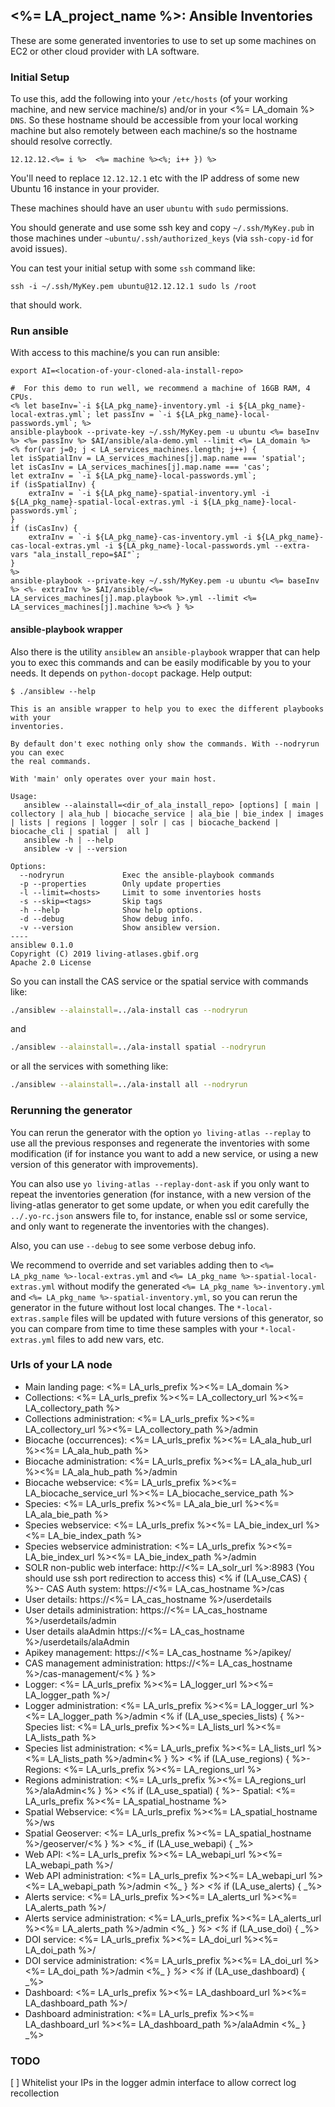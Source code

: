## <%= LA_project_name %>: Ansible Inventories

These are some generated inventories to use to set up some machines on EC2 or other cloud provider with LA software.

### Initial Setup

To use this, add the following into your `/etc/hosts` (of your working machine, and new service machine/s) and/or in your <%= LA_domain %> `DNS`. So these hostname should be accessible from your local working machine but also remotely between each machine/s so the hostname should resolve correctly.

```<% let i=12; LA_machines.forEach(machine => { %>
12.12.12.<%= i %>  <%= machine %><%; i++ }) %>
```

You'll need to replace `12.12.12.1` etc with the IP address of some new Ubuntu 16 instance in your provider.

These machines should have an user `ubuntu` with `sudo` permissions.

You should generate and use some ssh key and copy `~/.ssh/MyKey.pub` in those machines under `~ubuntu/.ssh/authorized_keys` (via `ssh-copy-id` for avoid issues).

You can test your initial setup with some `ssh` command like:
```
ssh -i ~/.ssh/MyKey.pem ubuntu@12.12.12.1 sudo ls /root
```
that should work.

### Run ansible

With access to this machine/s you can run ansible:

```
export AI=<location-of-your-cloned-ala-install-repo>

#  For this demo to run well, we recommend a machine of 16GB RAM, 4 CPUs.
<% let baseInv=`-i ${LA_pkg_name}-inventory.yml -i ${LA_pkg_name}-local-extras.yml`; let passInv = `-i ${LA_pkg_name}-local-passwords.yml`; %>
ansible-playbook --private-key ~/.ssh/MyKey.pem -u ubuntu <%= baseInv %> <%= passInv %> $AI/ansible/ala-demo.yml --limit <%= LA_domain %>
<% for(var j=0; j < LA_services_machines.length; j++) {
let isSpatialInv = LA_services_machines[j].map.name === 'spatial';
let isCasInv = LA_services_machines[j].map.name === 'cas';
let extraInv = `-i ${LA_pkg_name}-local-passwords.yml`;
if (isSpatialInv) {
    extraInv = `-i ${LA_pkg_name}-spatial-inventory.yml -i ${LA_pkg_name}-spatial-local-extras.yml -i ${LA_pkg_name}-local-passwords.yml`;
}
if (isCasInv) {
    extraInv = `-i ${LA_pkg_name}-cas-inventory.yml -i ${LA_pkg_name}-cas-local-extras.yml -i ${LA_pkg_name}-local-passwords.yml --extra-vars "ala_install_repo=$AI"`;
}
%>
ansible-playbook --private-key ~/.ssh/MyKey.pem -u ubuntu <%= baseInv %> <%- extraInv %> $AI/ansible/<%= LA_services_machines[j].map.playbook %>.yml --limit <%= LA_services_machines[j].machine %><% } %>
```
#### ansible-playbook wrapper

Also there is the utility `ansiblew` an `ansible-playbook` wrapper that can help you to exec this commands and can be easily modificable by you to your needs. It depends on `python-docopt` package. Help output:

```
$ ./ansiblew --help

This is an ansible wrapper to help you to exec the different playbooks with your
inventories.

By default don't exec nothing only show the commands. With --nodryrun you can exec
the real commands.

With 'main' only operates over your main host.

Usage:
   ansiblew --alainstall=<dir_of_ala_install_repo> [options] [ main | collectory | ala_hub | biocache_service | ala_bie | bie_index | images | lists | regions | logger | solr | cas | biocache_backend | biocache_cli | spatial |  all ]
   ansiblew -h | --help
   ansiblew -v | --version

Options:
  --nodryrun             Exec the ansible-playbook commands
  -p --properties        Only update properties
  -l --limit=<hosts>     Limit to some inventories hosts
  -s --skip=<tags>       Skip tags
  -h --help              Show help options.
  -d --debug             Show debug info.
  -v --version           Show ansiblew version.
----
ansiblew 0.1.0
Copyright (C) 2019 living-atlases.gbif.org
Apache 2.0 License
```
So you can install the CAS service or the spatial service with commands like:

```bash
./ansiblew --alainstall=../ala-install cas --nodryrun
```

and

```bash
./ansiblew --alainstall=../ala-install spatial --nodryrun
```

or all the services with something like:

```bash
./ansiblew --alainstall=../ala-install all --nodryrun
```

### Rerunning the generator

You can rerun the generator with the option `yo living-atlas --replay` to use all the previous responses and regenerate the inventories with some modification (if for instance you want to add a new service, or using a new version of this generator with improvements).

You can also use `yo living-atlas --replay-dont-ask` if you only want to repeat the inventories generation (for instance, with a new version of the living-atlas generator to get some update, or when you edit carefully the `../.yo-rc.json` answers file to, for instance, enable ssl or some service, and only want to regenerate the inventories with the changes).

Also, you can use `--debug` to see some verbose debug info.

We recommend to override and set variables adding then to `<%= LA_pkg_name %>-local-extras.yml` and `<%= LA_pkg_name %>-spatial-local-extras.yml` without modify the generated `<%= LA_pkg_name %>-inventory.yml` and `<%= LA_pkg_name %>-spatial-inventory.yml`, so you can rerun the generator in the future without lost local changes. The `*-local-extras.sample` files will be updated with future versions of this generator, so you can compare from time to time these samples with your `*-local-extras.yml` files to add new vars, etc.

### Urls of your LA node

- Main landing page: <%= LA_urls_prefix %><%= LA_domain %>
- Collections: <%= LA_urls_prefix %><%= LA_collectory_url %><%= LA_collectory_path %>
- Collections administration: <%= LA_urls_prefix %><%= LA_collectory_url %><%= LA_collectory_path %>/admin
- Biocache (occurrences): <%= LA_urls_prefix %><%= LA_ala_hub_url %><%= LA_ala_hub_path %>
- Biocache administration: <%= LA_urls_prefix %><%= LA_ala_hub_url %><%= LA_ala_hub_path %>/admin
- Biocache webservice: <%= LA_urls_prefix %><%= LA_biocache_service_url %><%= LA_biocache_service_path %>
- Species: <%= LA_urls_prefix %><%= LA_ala_bie_url %><%= LA_ala_bie_path %>
- Species webservice: <%= LA_urls_prefix %><%= LA_bie_index_url %><%= LA_bie_index_path %>
- Species webservice administration: <%= LA_urls_prefix %><%= LA_bie_index_url %><%= LA_bie_index_path %>/admin
- SOLR non-public web interface: http://<%= LA_solr_url %>:8983 (You should use ssh port redirection to access this)
<% if (LA_use_CAS) { %>- CAS Auth system: https://<%= LA_cas_hostname %>/cas
- User details: https://<%= LA_cas_hostname %>/userdetails
- User details administration: https://<%= LA_cas_hostname %>/userdetails/admin
- User details alaAdmin https://<%= LA_cas_hostname %>/userdetails/alaAdmin
- Apikey management: https://<%= LA_cas_hostname %>/apikey/
- CAS management administration: https://<%= LA_cas_hostname %>/cas-management/<% } %>
- Logger: <%= LA_urls_prefix %><%= LA_logger_url %><%= LA_logger_path %>/
- Logger administration: <%= LA_urls_prefix %><%= LA_logger_url %><%= LA_logger_path %>/admin
<% if (LA_use_species_lists) { %>- Species list: <%= LA_urls_prefix %><%= LA_lists_url %><%= LA_lists_path %>
- Species list administration: <%= LA_urls_prefix %><%= LA_lists_url %><%= LA_lists_path %>/admin<% } %>
<% if (LA_use_regions) { %>- Regions: <%= LA_urls_prefix %><%= LA_regions_url %>
- Regions administration: <%= LA_urls_prefix %><%= LA_regions_url %>/alaAdmin<% } %>
<% if (LA_use_spatial) { %>- Spatial: <%= LA_urls_prefix %><%= LA_spatial_hostname %>
- Spatial Webservice: <%= LA_urls_prefix %><%= LA_spatial_hostname %>/ws
- Spatial Geoserver: <%= LA_urls_prefix %><%= LA_spatial_hostname %>/geoserver/<% } %>
<%_ if (LA_use_webapi) { _%>
- Web API: <%= LA_urls_prefix %><%= LA_webapi_url %><%= LA_webapi_path %>/
- Web API administration: <%= LA_urls_prefix %><%= LA_webapi_url %><%= LA_webapi_path %>/admin
<%_ } _%>
<%_ if (LA_use_alerts) { _%>
- Alerts service: <%= LA_urls_prefix %><%= LA_alerts_url %><%= LA_alerts_path %>/
- Alerts service administration: <%= LA_urls_prefix %><%= LA_alerts_url %><%= LA_alerts_path %>/admin
<%_ } _%>
<%_ if (LA_use_doi) { _%>
- DOI service: <%= LA_urls_prefix %><%= LA_doi_url %><%= LA_doi_path %>/
- DOI service administration: <%= LA_urls_prefix %><%= LA_doi_url %><%= LA_doi_path %>/admin
<%_ } _%>
<%_ if (LA_use_dashboard) { _%>
- Dashboard: <%= LA_urls_prefix %><%= LA_dashboard_url %><%= LA_dashboard_path %>/
- Dashboard administration: <%= LA_urls_prefix %><%= LA_dashboard_url %><%= LA_dashboard_path %>/alaAdmin
<%_ } _%>

### TODO

[ ] Whitelist your IPs in the logger admin interface to allow correct log recollection
